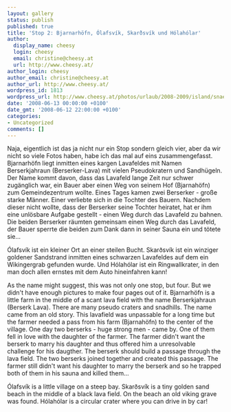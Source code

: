 ```yaml
---
layout: gallery
status: publish
published: true
title: 'Stop 2: Bjarnarhöfn, Ólafsvík, Skarðsvík und Hólahólar'
author:
  display_name: cheesy
  login: cheesy
  email: christine@cheesy.at
  url: http://www.cheesy.at/
author_login: cheesy
author_email: christine@cheesy.at
author_url: http://www.cheesy.at/
wordpress_id: 1813
wordpress_url: http://www.cheesy.at/photos/urlaub/2008-2009/island/snaefellsnes/bjarnarhoefn-olafsvik-skardsvik-und-holaholar/
date: '2008-06-13 00:00:00 +0100'
date_gmt: '2008-06-12 22:00:00 +0100'
categories:
- Uncategorized
comments: []
---
```

<!--:de-->Naja, eigentlich ist das ja nicht nur ein Stop sondern gleich vier, aber da wir nicht so viele Fotos haben, habe ich das mal auf eins zusammengefasst. Bjarnarhöfn liegt inmitten eines kargen Lavafeldes mit Namen Berserkjahraun (Berserker-Lava) mit vielen Pseudokratern und Sandhügeln. Der Name kommt davon, dass das Lavafeld lange Zeit nur schwer zugänglich war, ein Bauer aber einen Weg von seinem Hof (Bjarnahöfn) zum Gemeindezentrum wollte. Eines Tages kamen zwei Berserker - große starke Männer. Einer verliebte sich in die Tochter des Bauern. Nachdem dieser nicht wollte, dass der Berserker seine Tochter heiratet, hat er ihm eine unlösbare Aufgabe gestellt - einen Weg durch das Lavafeld zu bahnen. Die beiden Berserker räumten gemeinsam einen Weg durch das Lavafeld, der Bauer sperrte die beiden zum Dank dann in seiner Sauna ein und tötete sie...
 Ólafsvík ist ein kleiner Ort an einer steilen Bucht. Skarðsvík ist ein winziger goldener Sandstrand inmitten eines schwarzen Lavafeldes auf dem ein Wikingergrab gefunden wurde. Und Hólahólar ist ein Ringwallkrater, in den man doch allen ernstes mit dem Auto hineinfahren kann!
<!--:--><!--:en-->As the name might suggest, this was not only one stop, but four. But we didn't have enough pictures to make four pages out of it. Bjarnarhöfn is a little farm in the middle of a scant lava field with the name Berserkjahraun (Berserk Lava). There are many pseudo craters and snadhills. The name came from an old story. This lavafield was unpassable for a long time but the farmer needed a pass from his farm (Bjarnahöfn) to the center of the village. One day two berserks - huge strong men - came by. One of them fell in love with the daughter of the farmer. The farmer didn't want the berserk to marry his daughter and thus offered him a unresolvable challenge for his daugther. The berserk should build a passage through the lava field. The two berserks joined together and created this passage. The farmer still didn't want his daughter to marry the berserk and so he trapped both of them in his sauna and killed them...
Ólafsvík is a little village on a steep bay. Skarðsvík is a tiny golden sand beach in the middle of a black lava field. On the beach an old viking grave was found. Hólahólar is a circular crater where you can drive in by car!
<!--:-->
